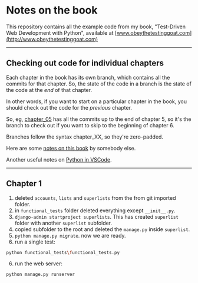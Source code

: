 # Notes on the book

This repository contains all the example code from my book, "Test-Driven Web Development with Python", 
available at [www.obeythetestinggoat.com](http://www.obeythetestinggoat.com)

---
## Checking out code for individual chapters

Each chapter in the book has its own branch, which contains all the commits for that chapter. 
So, the state of the code in a branch is the state of the code at the *end* of that chapter.

In other words, if you want to start on a particular chapter in the book,
you should check out the code for the *previous* chapter.

So, eg, [chapter_05](https://github.com/hjwp/book-example/tree/chapter_05) has all the commits up 
to the end of chapter 5, so it's the branch to check out if you want to skip to the beginning of chapter 6.

Branches follow the syntax chapter_XX, so they're zero-padded.

Here are some [notes on this book](http://webseitz.fluxent.com/wiki/TestDrivenDevelopmentWithPython) by somebody else.

Another useful notes on [Python in VSCode](https://github.com/DonJayamanne/pythonVSCode).

---
## Chapter 1

1. deleted `accounts`, `lists` and `superlists` from the from git imported folder.
2. in `functional_tests` folder deleted everything except `__init__.py`.
2. `django-admin startproject superlists`. This has created `superlist` folder with another `superlist` subfolder.
3. copied subfolder to the root and deleted the `manage.py` inside `superlist`.
4. `python manage.py migrate`. now we are ready.
5. run a single test:
```bash
python functional_tests\functional_tests.py
```
6. run the web server:
```bash
python manage.py runserver
```
